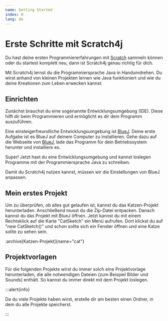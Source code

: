```yaml
---
name: Getting Started
index: 0
lang: de
---
```


# Erste Schritte mit Scratch4j

Du hast deine ersten Programmiererfahrungen mit [Scratch](https://scratch.mit.edu) sammeln können oder du startest komplett neu, dann ist Scratch4j genau richtig für dich.

Mit Scratch4j lernst du die Programmiersprache Java in Handumdrehen. Du wirst anhand von kleinen Projekten lernen wie Java funktioniert und wie du deine Kreationen zum Leben erwecken kannst.

## Einrichten

Zunächst brauchst du eine sogenannte Entwicklungsumgebung (IDE). Diese hilft dir beim Programmieren und ermöglicht es dir dein Programm auszuführen.

Eine einsteigerfreundliche Entwicklungsumgebung ist [BlueJ](https://bluej.org). Deine erste Aufgabe ist es BlueJ auf deinem Computer zu installieren. Gehe dazu auf die Webseite von [BlueJ](https://bluej.org), lade das Programm für dein Betriebssystem herunter und installiere es.

Super! Jetzt hast du eine Entwicklungsumgebung und kannst loslegen Programme mit der Programmiersprache Java zu schreiben.

Damit du Scratch4j nutzen kannst, müssen wir die Einstellungen von BlueJ anpassen.

## Mein erstes Projekt

Um zu überprüfen, ob alles gut gelaufen ist, kannst du das Katzen-Projekt herunterladen. Anschließend musst du die Zip-Datei entpacken. Danach kannst du das Projekt mit BlueJ öffnen. Jetzt kannst du mit einem Rechtsklick auf die Karte "CatSketch" ein Menü aufrufen. Dort klickst du auf "new CatSketch()" und schon sollte sich ein Fenster öffnen und eine Katze sollte zu sehen sein.

:archive[Katzen-Projekt]{name="cat"}

## Projektvorlagen

Für die folgenden Projekte wirst du immer solch eine Projektvorlage herunterladen, die alle notwendigen Dateien (zum Beispiel Bilder und Sounds) enthält. So kannst du immer direkt mit dem Projekt loslegen.

:::alert{info}

Da du viele Projekte haben wirst, erstelle dir am besten einen Ordner, in dem du alle Projekte speicherst.

:::
